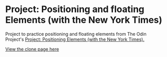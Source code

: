# Project: Positioning and floating Elements (with the New York Times)

Project to practice positioning and floating elements from The Odin Project's [Project: Positioning Elements (with the New York Times).](http://www.theodinproject.com/courses/html5-and-css3/lessons/positioning-and-floating-elements)

[View the clone page here](http://htmlpreview.github.io/?https://github.com/StefanieWang/html-positioning-elements/blob/master/index.html)

